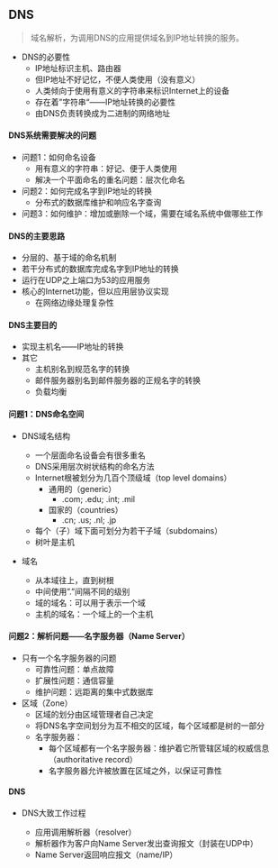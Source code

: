 ## DNS

> 域名解析，为调用DNS的应用提供域名到IP地址转换的服务。

* DNS的必要性
	* IP地址标识主机、路由器
	* 但IP地址不好记忆，不便人类使用（没有意义）
	* 人类倾向于使用有意义的字符串来标识Internet上的设备
	* 存在着”字符串“——IP地址转换的必要性
	* 由DNS负责转换成为二进制的网络地址

#### DNS系统需要解决的问题

* 问题1：如何命名设备
	* 用有意义的字符串：好记、便于人类使用
	* 解决一个平面命名的重名问题：层次化命名
* 问题2：如何完成名字到IP地址的转换
	* 分布式的数据库维护和响应名字查询
* 问题3：如何维护：增加或删除一个域，需要在域名系统中做哪些工作

#### DNS的主要思路

* 分层的、基于域的命名机制
* 若干分布式的数据库完成名字到IP地址的转换
* 运行在UDP之上端口为53的应用服务
* 核心的Internet功能，但以应用层协议实现
	* 在网络边缘处理复杂性

#### DNS主要目的

* 实现主机名——IP地址的转换
* 其它
	* 主机别名到规范名字的转换
	* 邮件服务器别名到邮件服务器的正规名字的转换
	* 负载均衡

#### 问题1：DNS命名空间

* DNS域名结构
	* 一个层面命名设备会有很多重名
	* DNS采用层次树状结构的命名方法
	* Internet根被划分为几百个顶级域（top level domains）
		* 通用的（generic）
			* .com; .edu; .int; .mil
		* 国家的（countries）
			* .cn; .us; .nl; .jp
	* 每个（子）域下面可划分为若干子域（subdomains）
	* 树叶是主机

* 域名
	* 从本域往上，直到树根
	* 中间使用”.”间隔不同的级别
	* 域的域名：可以用于表示一个域
	* 主机的域名：一个域上的一个主机

#### 问题2：解析问题——名字服务器（Name Server）

* 只有一个名字服务器的问题
	* 可靠性问题：单点故障
	* 扩展性问题：通信容量
	* 维护问题：远距离的集中式数据库
* 区域（Zone）
	* 区域的划分由区域管理者自己决定
	* 将DNS名字空间划分为互不相交的区域，每个区域都是树的一部分
	* 名字服务器：
		* 每个区域都有一个名字服务器：维护着它所管辖区域的权威信息（authoritative record）
		* 名字服务器允许被放置在区域之外，以保证可靠性

#### DNS

* DNS大致工作过程

	* 应用调用解析器（resolver）
	* 解析器作为客户向Name Server发出查询报文（封装在UDP中）
	* Name Server返回响应报文（name/IP）

	